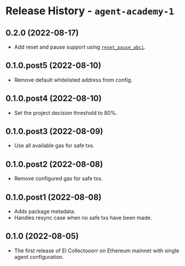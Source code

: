 # Release History - `agent-academy-1`

## 0.2.0 (2022-08-17)

- Add reset and pause support using [`reset_pause_abci`](https://github.com/valory-xyz/open-autonomy/tree/v0.1.6/packages/valory/skills/reset_pause_abci).

## 0.1.0.post5 (2022-08-10)

- Remove default whitelisted address from config.

## 0.1.0.post4 (2022-08-10)

- Set the project decision threshold to 80%.

## 0.1.0.post3 (2022-08-09)

- Use all available gas for safe txs. 

## 0.1.0.post2 (2022-08-08)

- Remove configured gas for safe txs.   

## 0.1.0.post1 (2022-08-08)

- Adds package metadata.
- Handles resync case when no safe txs have been made.

## 0.1.0 (2022-08-05)

- The first release of El Collectooorr on Ethereum mainnet with single agent configuration.
